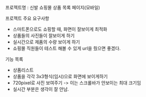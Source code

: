 프로젝트명 : 신발 쇼핑몰 상품 목록 페이지(모바일)

프로젝트 주요 요구사항
- 스마트폰으로도 쇼핑할 때, 화면이 잘보이게 최적화
- 상품들의 사진들이 잘보이게 하기
- 실시간으로 제품의 수량 보이게 하기
- 쇼핑몰 직원들이 테스트 해볼 수 있게 url을 줬으면 좋겠다.

기능 목록
- 상품리스트
- 상품을 각각 3x3형식(임시)으로 화면에 보이게하기
- 720pixel로 사진 보여주기 -> 이는 스크롤바가 안보이는 최대 크기임
- 실시간 부분은 생각이 잘 안남.